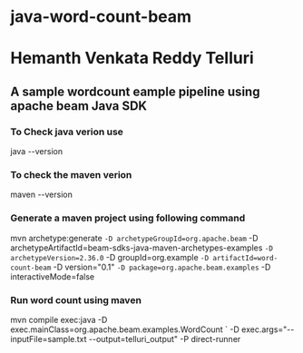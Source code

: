 # java-word-count-beam
# Hemanth Venkata Reddy Telluri

## A sample wordcount eample pipeline using apache beam Java SDK

### To Check  java verion use
java --version

### To check the maven verion 
maven --version

### Generate a maven project using following command
mvn archetype:generate `
 -D archetypeGroupId=org.apache.beam `
 -D archetypeArtifactId=beam-sdks-java-maven-archetypes-examples `
 -D archetypeVersion=2.36.0 `
 -D groupId=org.example `
 -D artifactId=word-count-beam `
 -D version="0.1" `
 -D package=org.apache.beam.examples `
 -D interactiveMode=false

 ### Run word count using maven 
mvn compile exec:java -D exec.mainClass=org.apache.beam.examples.WordCount `
-D exec.args="--inputFile=sample.txt --output=telluri_output" -P direct-runner

